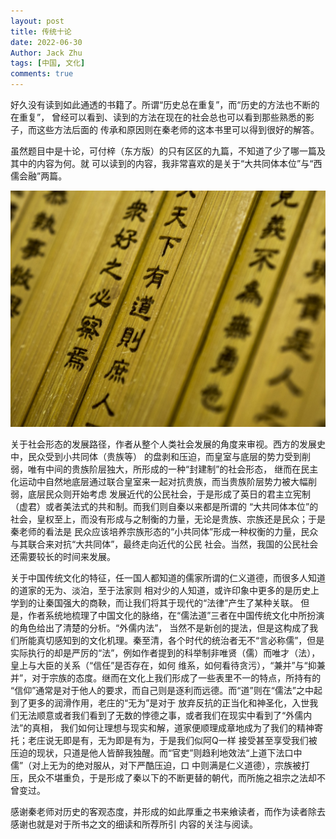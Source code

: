 ```yaml
---
layout: post
title: 传统十论
date: 2022-06-30
Author: Jack Zhu
tags: [中国, 文化]
comments: true
---
```


好久没有读到如此通透的书籍了。所谓“历史总在重复”，而“历史的方法也不断的在重复”，
曾经可以看到、读到的方法在现在的社会总也可以看到那些熟悉的影子，而这些方法后面的
传承和原因则在秦老师的这本书里可以得到很好的解答。

虽然题目中是十论，可付梓（东方版）的只有区区的九篇，不知道了少了哪一篇及其中的内容为何。就
可以读到的内容，我非常喜欢的是关于“大共同体本位”与“西儒会融”两篇。

![confuzi](/assets/images/confucius.png)

关于社会形态的发展路径，作者从整个人类社会发展的角度来审视。西方的发展史中，民众受到小共同体（贵族等）
的盘剥和压迫，而皇室与底层的势力受到削弱，唯有中间的贵族阶层独大，所形成的一种“封建制”的社会形态，
继而在民主化运动中自然地底层通过联合皇室来一起对抗贵族，而当贵族阶层势力被大幅削弱，底层民众则开始考虑
发展近代的公民社会，于是形成了英日的君主立宪制（虚君）或者美法式的共和制。而我们则自秦以来都是所谓的
“大共同体本位”的社会，皇权至上，而没有形成与之制衡的力量，无论是贵族、宗族还是民众；于是秦老师的看法是
民众应该培养宗族形态的“小共同体”形成一种权衡的力量，民众与其联合来对抗“大共同体”，最终走向近代的公民
社会。当然，我国的公民社会还需要较长的时间来发展。

关于中国传统文化的特征，任一国人都知道的儒家所谓的仁义道德，而很多人知道的道家的无为、淡泊，至于法家则
相对少的人知道，或许印象中更多的是历史上学到的让秦国强大的商鞅，而让我们将其于现代的“法律”产生了某种关联。
但是，作者系统地梳理了中国文化的脉络，在“儒法道”三者在中国传统文化中所扮演的角色给出了清楚的分析。“外儒内法”，
当然不是新创的提法，但是这构成了我们所能真切感知到的文化机理。秦至清，各个时代的统治者无不“言必称儒”，但是
实际执行的却是严厉的“法”，例如作者提到的科举制非唯贤（儒）而唯才（法），皇上与大臣的关系（“信任”是否存在，如何
维系，如何看待贪污），“兼并”与“抑兼并”，对于宗族的态度。继而在文化上我们形成了一些表里不一的特点，所持有的
“信仰”通常是对于他人的要求，而自己则是逐利而远德。而“道”则在“儒法”之中起到了更多的润滑作用，老庄的“无为”是对于
放弃反抗的正当化和神圣化，入世我们无法顺意或者我们看到了无数的悖德之事，或者我们在现实中看到了“外儒内法”的真相，
我们如何让理想与现实和解，道家便顺理成章地成为了我们的精神寄托；老庄说无即是有，无为即是有为，于是我们似阿Q一样
接受甚至享受我们被压迫的现状，只道是他人皆醉我独醒。而“官吏”则趋利地效法“上道下法口中儒”（对上无为的绝对服从，对下严酷压迫，口
中则满是仁义道德），宗族被打压，民众不堪重负，于是形成了秦以下的不断更替的朝代，而所施之祖宗之法却不曾变过。

感谢秦老师对历史的客观态度，并形成的如此厚重之书来飨读者，而作为读者除去感谢也就是对于所书之文的细读和所荐所引
内容的关注与阅读。
